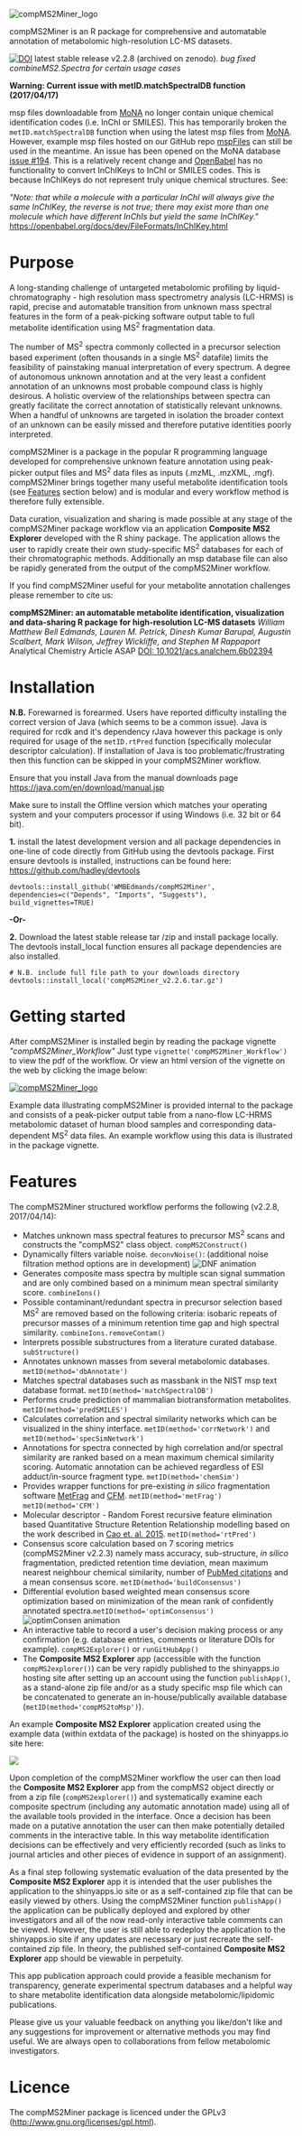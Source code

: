 ![compMS2Miner_logo](https://github.com/WMBEdmands/compMS2Miner/blob/master/inst/shiny-apps/compMS2Explorer/www/compMS2MinerLogo.png)

compMS2Miner is an R package for comprehensive and automatable annotation of metabolomic high-resolution LC-MS datasets.

[![DOI](https://zenodo.org/badge/DOI/10.5281/zenodo.546281.svg)](https://doi.org/10.5281/zenodo.546281)
latest stable release v2.2.8 (archived on zenodo). *bug fixed combineMS2.Spectra for certain usage cases*

**Warning: Current issue with metID.matchSpectralDB function (2017/04/17)** 

msp files downloadable from [MoNA](http://mona.fiehnlab.ucdavis.edu/downloads) no longer contain unique chemical identification codes (i.e. InChI or SMILES). This has temporarily broken the `metID.matchSpectralDB` function when using the latest msp files from [MoNA](http://mona.fiehnlab.ucdavis.edu/downloads). However, example msp files hosted  on our GitHub repo [mspFiles](https://github.com/WMBEdmands/mspFiles) can still be used in the meantime. An issue has been opened on the MoNA database [issue #194](https://bitbucket.org/fiehnlab/mona/issues/194/only-inchikeys-in-msp-files-no-longer-a). This is a relatively recent change and [OpenBabel](www.openbabel.org) has no functionality to convert InChIKeys to InChI or SMILES codes. This is because InChIKeys do not represent truly unique chemical structures. See:

*"Note: that while a molecule with a particular InChI will always give the same InChIKey, the reverse is not true; there may exist more than one molecule which have different InChIs but yield the same InChIKey."* https://openbabel.org/docs/dev/FileFormats/InChIKey.html

# Purpose
A long-standing challenge of untargeted metabolomic profiling by liquid-chromatography - high resolution mass spectrometry analysis (LC-HRMS) is rapid, precise and automatable transition from unknown mass spectral features in the form of a peak-picking software output table to full metabolite identification using MS<sup>2</sup> fragmentation data.

The number of MS<sup>2</sup> spectra commonly collected in a precursor selection based experiment (often thousands in a single MS<sup>2</sup> datafile) limits the feasibility of painstaking manual interpretation of every spectrum. A degree of autonomous unknown annotation and at the very least a confident annotation of an unknowns most probable compound class is highly desirous. A holistic overview of the relationships between spectra can greatly facilitate the correct annotation of statistically relevant unknowns. When a handful of unknowns are targeted in isolation the broader context of an unknown can be easily missed and therefore putative identities poorly interpreted.

compMS2Miner is a package in the popular R programming language developed for comprehensive unknown feature annotation using peak-picker output files and MS<sup>2</sup> data files as inputs (.mzML, .mzXML, .mgf). compMS2Miner brings together many useful metabolite identification tools (see [Features](#features) section below) and is modular and every workflow method is therefore fully extensible. 

Data curation, visualization and sharing is made possible at any stage of the compMS2Miner package workflow via an application **Composite MS2 Explorer** developed with the R shiny package. The application allows the user to rapidly create their own study-specific MS<sup>2</sup> databases for each of their chromatographic methods. Additionally an msp database file can also be rapidly generated from the output of the compMS2Miner workflow.

If you find compMS2Miner useful for your metabolite annotation challenges please remember to cite us:

**compMS2Miner: an automatable metabolite identification, visualization and data-sharing R package for high-resolution LC-MS datasets**
*William Matthew Bell Edmands, Lauren M. Petrick, Dinesh Kumar Barupal, Augustin Scalbert, Mark Wilson, Jeffrey Wickliffe, and Stephen M Rappaport*
Analytical Chemistry Article ASAP
[DOI: 10.1021/acs.analchem.6b02394](http://pubs.acs.org/doi/abs/10.1021/acs.analchem.6b02394)

# Installation

**N.B.** Forewarned is forearmed. Users have reported difficulty installing the correct version of Java (which seems to be a common issue). Java is required for rcdk and it's dependency rJava however this package is only required for usage of the ```metID.rtPred``` function (specifically molecular descriptor calculation). If installation of Java is too problematic/frustrating then this function can be skipped in your compMS2Miner workflow.  

Ensure that you install Java from the manual downloads page https://java.com/en/download/manual.jsp

Make sure to install the Offline version which matches your operating system and your computers processor if using Windows (i.e. 32 bit or 64 bit).

**1.** install the latest development version and all package dependencies in one-line of code directly from GitHub using the devtools package. First ensure devtools is installed, instructions can be found here: https://github.com/hadley/devtools
```{r}
devtools::install_github('WMBEdmands/compMS2Miner', dependencies=c("Depends", "Imports", "Suggests"), build_vignettes=TRUE)
```

**-Or-**

**2.** Download the latest stable release tar /zip and install package locally. The devtools install_local function ensures all package dependencies are also installed.
```{r}
# N.B. include full file path to your downloads directory
devtools::install_local('compMS2Miner_v2.2.6.tar.gz')
```

# Getting started

After compMS2Miner is installed begin by reading the package vignette *"compMS2Miner_Workflow"*
Just type ```vignette('compMS2Miner_Workflow')``` to view the pdf of the workflow. Or view an html version of the vignette on the web by clicking the image below:

[![compMS2Miner_logo](https://github.com/WMBEdmands/compMS2Miner/blob/master/inst/shiny-apps/compMS2Explorer/www/compMS2MinerLogoTutorial.png)](http://bit.ly/2nnPwL1)

Example data illustrating compMS2Miner is provided internal to the package and consists of a peak-picker output table from a nano-flow LC-HRMS metabolomic dataset of human blood samples and corresponding data-dependent MS<sup>2</sup> data files. An example workflow using this data is illustrated in the package vignette. 

# Features

The compMS2Miner structured workflow performs the following (v2.2.8, 2017/04/14): 
* Matches unknown mass spectral features to precursor MS<sup>2</sup> scans and constructs the "compMS2" class object. ```compMS2Construct()```
* Dynamically filters variable noise. ```deconvNoise()```: (additional noise filtration method options are in development) 
![DNF animation](https://github.com/WMBEdmands/compMS2Miner/blob/master/inst/shiny-apps/compMS2Explorer/www/DNFanimation.gif)
* Generates composite mass spectra by multiple scan signal summation and are only combined based on a minimum mean spectral similarity score. ```combineIons()```
* Possible contaminant/redundant spectra in precursor selection based MS<sup>2</sup> are removed based on the following criteria: isobaric repeats of precursor masses of a minimum retention time gap and high spectral similarity. ```combineIons.removeContam()```
* Interprets possible substructures from a literature curated database. ```subStructure()```
* Annotates unknown masses from several metabolomic databases. ```metID(method='dbAnnotate')```
* Matches spectral databases such as massbank in the NIST msp text database format. ```metID(method='matchSpectralDB')```
* Performs crude prediction of mammalian biotransformation metabolites. ```metID(method='predSMILES')```
* Calculates correlation and spectral similarity networks which can be visualized in the shiny interface. ```metID(method='corrNetwork')``` and ```metID(method='specSimNetwork')```
* Annotations for spectra connected by high correlation and/or spectral similarity are ranked based on a mean maximum chemical similarity scoring. Automatic annotation can be achieved regardless of ESI adduct/in-source fragment type. ```metID(method='chemSim')```
* Provides wrapper functions for pre-existing *in silico* fragmentation software [MetFrag](http://msbi.ipb-halle.de/MetFrag/) and [CFM](http://cfmid.wishartlab.com/). ```metID(method='metFrag')``` ```metID(method='CFM')```
* Molecular descriptor - Random Forest recursive feature elimination based Quantitative Structure Retention Relationship modelling based on the work described in [Cao et. al. 2015](https://www.ncbi.nlm.nih.gov/pmc/articles/PMC4419193/). ```metID(method='rtPred')```
* Consensus score calculation based on 7 scoring metrics (compMS2Miner v2.2.3) namely mass accuracy, sub-structure, *in silico* fragmentation, predicted retention time deviation, mean maximum nearest neighbour chemical similarity, number of [PubMed citations](https://www.ncbi.nlm.nih.gov/pubmed) and a mean consensus score. ```metID(method='buildConsensus')```
* Differential evolution based weighted mean consensus score optimization based on minimization of the mean rank of confidently annotated spectra.```metID(method='optimConsensus')``` 
![optimConsen animation](https://github.com/WMBEdmands/compMS2Miner/blob/master/inst/shiny-apps/compMS2Explorer/www/optimConsensusAnimation.gif)
* An interactive table to record a user's decision making process or any confirmation (e.g. database entries, comments or literature DOIs for example). ```compMS2Explorer()``` or ```runGitHubApp()```
* The **Composite MS2 Explorer** app (accessible with the function ```compMS2explorer()```) can be very rapidly published to the shinyapps.io hosting site after setting up an account using the function ```publishApp()```, as a stand-alone zip file and/or as a study specific msp file which can be concatenated to generate an in-house/publically available database (```metID(method='compMS2toMsp')```).

An example **Composite MS2 Explorer** application created using the example data (within extdata of the package) is hosted on the shinyapps.io site here: 

<a href="http://bit.ly/2muticL" target="blank"><img src="https://github.com/WMBEdmands/compMS2Miner/blob/master/inst/shiny-apps/compMS2Explorer/www/screenshotCompMS2Explorer_260_120.png"/></a> 

Upon completion of the compMS2Miner workflow the user can then load the **Composite MS2 Explorer** app from the compMS2 object directly or from a zip file (```compMS2explorer()```) and systematically examine each composite spectrum (including any automatic annotation made) using all of the available tools provided in the  interface. Once a decision has been made on a putative annotation the user can then make potentially detailed comments in the interactive table. In this way metabolite identification decisions can be effectively and very efficiently recorded (such as links to journal articles and other pieces of evidence in support of an assignment). 

As a final step following systematic evaluation of the data presented by the **Composite MS2 Explorer** app it is intended that the user publishes the application  to the shinyapps.io site or as a self-contained zip file that can be easily viewed by others. Using the compMS2Miner function ```publishApp()``` the application can be publically deployed and explored by other investigators and all of the now read-only interactive table comments can be viewed. However, the user is still able to redeploy the application to the shinyapps.io site if any updates are necessary or just recreate the self-contained zip file. In theory, the published self-contained **Composite MS2 Explorer** app should be viewable in perpetuity.

This app publication approach could provide a feasible mechanism for transparency, generate experimental spectrum databases and a helpful way to share metabolite identification data alongside metabolomic/lipidomic publications.

Please give us your valuable feedback on anything you like/don't like and any suggestions for improvement or alternative methods you may find useful. We are always open to collaborations from fellow metabolomic investigators.

# Licence
The compMS2Miner package is licenced under the GPLv3 (http://www.gnu.org/licenses/gpl.html).


